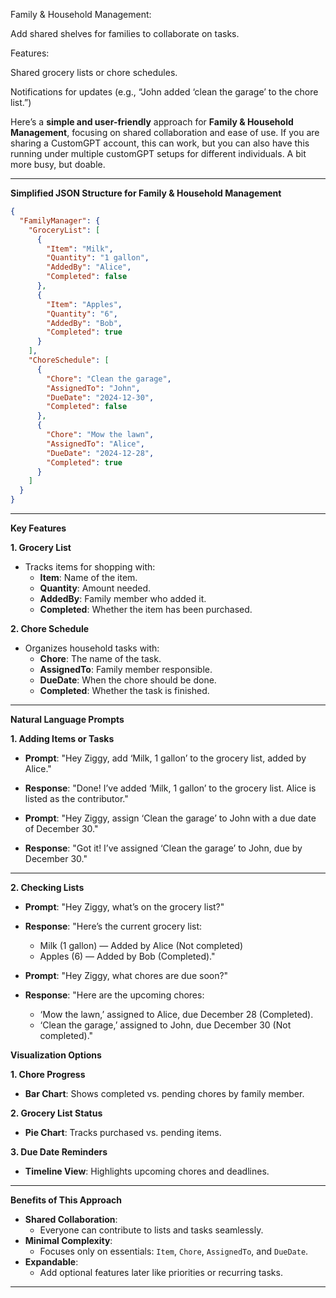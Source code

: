 Family & Household Management:

Add shared shelves for families to collaborate on tasks.

Features:

Shared grocery lists or chore schedules.

Notifications for updates (e.g., “John added ‘clean the garage’ to the chore list.”)


Here’s a **simple and user-friendly** approach for **Family & Household Management**, focusing on shared collaboration and ease of use. If you are sharing a CustomGPT account, this can work, but you can also have this running under multiple customGPT setups for different individuals. A bit more busy, but doable. 

---

**Simplified JSON Structure for Family & Household Management**

```json
{
  "FamilyManager": {
    "GroceryList": [
      {
        "Item": "Milk",
        "Quantity": "1 gallon",
        "AddedBy": "Alice",
        "Completed": false
      },
      {
        "Item": "Apples",
        "Quantity": "6",
        "AddedBy": "Bob",
        "Completed": true
      }
    ],
    "ChoreSchedule": [
      {
        "Chore": "Clean the garage",
        "AssignedTo": "John",
        "DueDate": "2024-12-30",
        "Completed": false
      },
      {
        "Chore": "Mow the lawn",
        "AssignedTo": "Alice",
        "DueDate": "2024-12-28",
        "Completed": true
      }
    ]
  }
}
```

---

**Key Features**

**1. Grocery List**
   - Tracks items for shopping with:
     - **Item**: Name of the item.
     - **Quantity**: Amount needed.
     - **AddedBy**: Family member who added it.
     - **Completed**: Whether the item has been purchased.

**2. Chore Schedule**
   - Organizes household tasks with:
     - **Chore**: The name of the task.
     - **AssignedTo**: Family member responsible.
     - **DueDate**: When the chore should be done.
     - **Completed**: Whether the task is finished.

---

**Natural Language Prompts**

**1. Adding Items or Tasks**
   - **Prompt**: "Hey Ziggy, add ‘Milk, 1 gallon’ to the grocery list, added by Alice."
   - **Response**: 
     "Done! I’ve added ‘Milk, 1 gallon’ to the grocery list. Alice is listed as the contributor."

   - **Prompt**: "Hey Ziggy, assign ‘Clean the garage’ to John with a due date of December 30."
   - **Response**: 
     "Got it! I’ve assigned ‘Clean the garage’ to John, due by December 30."

---

**2. Checking Lists**
   - **Prompt**: "Hey Ziggy, what’s on the grocery list?"
   - **Response**: 
     "Here’s the current grocery list:  
     - Milk (1 gallon) — Added by Alice (Not completed)  
     - Apples (6) — Added by Bob (Completed)."

   - **Prompt**: "Hey Ziggy, what chores are due soon?"
   - **Response**: 
     "Here are the upcoming chores:  
     - ‘Mow the lawn,’ assigned to Alice, due December 28 (Completed).  
     - ‘Clean the garage,’ assigned to John, due December 30 (Not completed)."

**Visualization Options**

**1. Chore Progress**
   - **Bar Chart**: Shows completed vs. pending chores by family member.

**2. Grocery List Status**
   - **Pie Chart**: Tracks purchased vs. pending items.

**3. Due Date Reminders**
   - **Timeline View**: Highlights upcoming chores and deadlines.

---

**Benefits of This Approach**
- **Shared Collaboration**:
  - Everyone can contribute to lists and tasks seamlessly.
- **Minimal Complexity**:
  - Focuses only on essentials: `Item`, `Chore`, `AssignedTo`, and `DueDate`.
- **Expandable**:
  - Add optional features later like priorities or recurring tasks.

---
